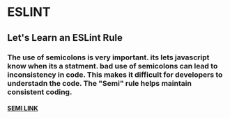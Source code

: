 # ESLINT
## Let's Learn an ESLint Rule
### The use of semicolons is very important. its lets javascript know when its a statment. bad use of semicolons can lead to inconsistency in code. This makes it difficult for developers to understadn the code. The "Semi" rule helps maintain consistent coding. 
#### [SEMI LINK]([https://www.genome.gov/](https://eslint.org/docs/latest/rules/semi)https://eslint.org/docs/latest/rules/semi)
